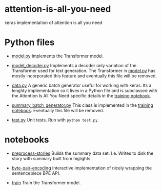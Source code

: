 # attention-is-all-you-need
keras implementation of attention is all you need

# Python files

- [model.py](./model.py) Implements the Transformer model.

- [model_decoder.py](./model_decoder.py) Implements a decoder only variation of the Transformer used for text generation. The Transformer in [model.py](./model.py) has mostly incorporated this feature and eventually this file will be removed.

- [data.py](./data.py) A generic batch generator useful for working with keras. Its a lenghty implementation so it lives in a Python file and is subclassed with the Attention Is All You Need specific details in the [training notebook](./notebooks.train.ipynb).

- [summary_batch_generator.py](./summary_batch_generator.py) This class is implemented in the [training notebook](./notebooks.train.ipynb). Eventually this file will be removed.

- [test.py](./test.py) Unit tests. Run with `python test.py`.

# notebooks

- [preprocess-stories](./notebooks/preprocess-stories.ipynb) Builds the summary data set. I.e. Writes to disk the story with summary built from higlights.

- [byte-pair-encoding](./notebooks/byte-pair-encoding.ipynb) Interactive implementation of nicely wrapping the sentencepiece BPE API.

- [train](./notebooks/train.ipynb) Train the Transformer model.

